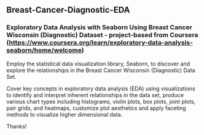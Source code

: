 ## Breast-Cancer-Diagnostic-EDA
### Exploratory Data Analysis with Seaborn Using Breast Cancer Wisconsin (Diagnostic) Dataset - project-based from Coursera (https://www.coursera.org/learn/exploratory-data-analysis-seaborn/home/welcome)

Employ the statistical data visualization library, Seaborn, to discover and explore the relationships in the Breast Cancer Wisconsin (Diagnostic) Data Set. 

Cover key concepts in exploratory data analysis (EDA) using visualizations to identify and interpret inherent relationships in the data set, produce various chart types including histograms, violin plots, box plots, joint plots, pair grids, and heatmaps, customize plot aesthetics and apply faceting methods to visualize higher dimensional data. 

Thanks!
